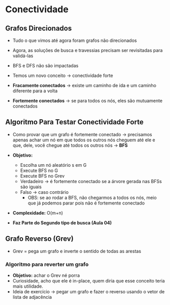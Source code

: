 # Conectividade

## Grafos Direcionados
* Tudo o que vimos até agora foram grafos não direcionados
* Agora, as soluções de busca e travessias precisam ser revisitadas para validá-las
* BFS e DFS não são impactadas

* Temos um novo conceito -> conectividade forte
* **Fracamente conectados** -> existe um caminho de ida e um caminho diferente para a volta
* **Fortemente conectados** -> se para todos os nós, eles são mutuamente conectados

## Algoritmo Para Testar Conectividade Forte
* Como provar que um grafo é fortemente conectado -> precisamos apenas achar um nó em que todos os outros nós cheguem até ele e que, dele, você chegue até todos os outros nós -> **BFS**
* **Objetivo:** 
    * Escolha um nó aleatório s em G
    * Execute BFS no G
    * Execute BFS no Grev
    * Verdadeiro -> é fortemente conectado se a árvore gerada nas BFSs são iguais
    * Falso -> caso contrário
        - OBS: se ao rodar a BFS, não chegarmos a todos os nós, meio que já podemos parar pois não é fortemente conectado

* **Complexidade:** O(m+n)
* **Faz Parte do Segundo tipo de busca (Aula 04)**

## Grafo Reverso (Grev)
* Grev = pega um grafo e inverte o sentido de todas as arestas

### Algoritmo para reverter um grafo
* **Objetivo:** achar o Grev né porra
* Curiosidade, acho que ele é in-place, quem diria que esse conceito teria mais utilidade.
* Ideia de exercício -> pegar um grafo e fazer o reverso usando o vetor de lista de adjacência